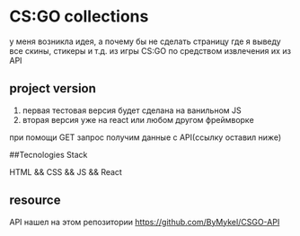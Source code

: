 # CS:GO collections
у меня возникла идея, а почему бы не сделать страницу где я выведу все скины, стикеры и т.д. из игры CS:GO по средством извлечения их из API


## project version

1. первая тестовая версия будет сделана на ванильном JS
2. вторая версия уже на react или любом другом фреймворке

при помощи GET запрос получим данные с API(ссылку оставил ниже)

##Tecnologies Stack

HTML && CSS && JS && React

## resource

API нашел на этом репозитории https://github.com/ByMykel/CSGO-API





   
